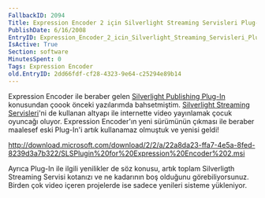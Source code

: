 ```yaml
---
FallbackID: 2094
Title: Expression Encoder 2 için Silverlight Streaming Servisleri Plug-In
PublishDate: 6/16/2008
EntryID: Expression_Encoder_2_icin_Silverlight_Streaming_Servisleri_Plug-In
IsActive: True
Section: software
MinutesSpent: 0
Tags: Expression Encoder
old.EntryID: 2dd66fdf-cf28-4323-9e64-c25294e89b14
---
```

Expression Encoder ile beraber gelen [Silverlight Publishing
Plug-In](http://daron.yondem.com/tr/post/ea3ed226-82b6-4260-bd49-7c0444c7fbf4)
konusundan çoook önceki yazılarımda bahsetmiştim. [Silverlight Streaming
Servisleri](http://daron.yondem.com/tr/post/e27332ab-82c3-4084-a220-181fb7f0b885)'ni
de kullanan altyapı ile internette video yayınlamak çocuk oyuncağı
oluyor. Expression Encoder'ın yeni sürümünün çıkması ile beraber
maalesef eski Plug-In'i artık kullanamaz olmuştuk ve yenisi geldi!

<http://download.microsoft.com/download/2/2/a/22a8da23-ffa7-4e5a-8fed-8239d3a7b322/SLSPlugin%20for%20Expression%20Encoder%202.msi>

Ayrıca Plug-In ile ilgili yenilikler de söz konusu, artık toplam
Silverligth Streaming Servisi kotanızı ve ne kadarının boş olduğunu
görebiliyorsunuz. Birden çok video içeren projelerde ise sadece yenileri
sisteme yükleniyor.


